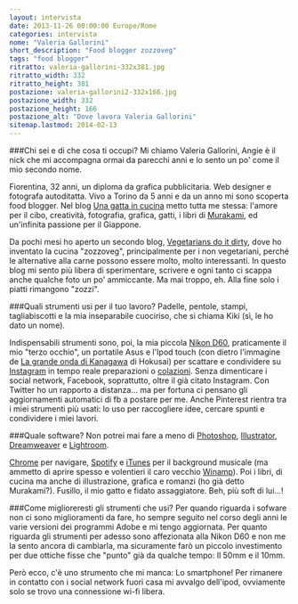 ```yaml
---
layout: intervista
date: 2013-11-26 00:00:00 Europe/Rome
categories: intervista
nome: "Valeria Gallorini"
short_description: "Food blogger zozzoveg"
tags: "food blogger"
ritratto: valeria-gallorini-332x381.jpg
ritratto_width: 332
ritratto_height: 381
postazione: valeria-gallorini2-332x166.jpg
postazione_width: 332
postazione_height: 166
postazione_alt: "Dove lavora Valeria Gallorini"
sitemap.lastmod: 2014-02-13
---
```



###Chi sei e di che cosa ti occupi?
Mi chiamo Valeria Gallorini, Angie è il nick che mi accompagna ormai da parecchi anni e lo sento un po' come il mio secondo nome.

Fiorentina, 32 anni, un diploma da grafica pubblicitaria. Web designer e fotografa autoditatta. Vivo a Torino da 5 anni e da un anno mi sono scoperta food blogger. Nel blog [Una gatta in cucina][blog] metto tutta me stessa: l'amore per il cibo, creatività, fotografia, grafica, gatti, i libri di [Murakami][murakami], ed un'infinita passione per il Giappone.

Da pochi mesi ho aperto un secondo blog, [Vegetarians do it dirty][zozzoveg], dove ho inventato la cucina "zozzoveg", principalmente per i non vegetariani, perché le alternative alla carne possono essere molto, molto interessanti. In questo blog mi sento più libera di sperimentare, scrivere e ogni tanto ci scappa anche qualche foto un po' ammiccante. Ma mai troppo, eh. Alla fine solo i piatti rimangono "zozzi".

###Quali strumenti usi per il tuo lavoro?
Padelle, pentole, stampi, tagliabiscotti e la mia inseparabile cuociriso, che si chiama Kiki (sì, le ho dato un nome).

Indispensabili strumenti sono, poi, la mia piccola [Nikon D60][d60], praticamente il mio "terzo occhio", un portatile Asus e l'Ipod touch (con dietro l'immagine de [La grande onda di Kanagawa][1] di Hokusai) per scattare e condividere su [Instagram][instagram] in tempo reale preparazioni o [colazioni][tumblr]. Senza dimenticare i social network, Facebook, soprattutto, oltre il già citato Instagram. Con Twitter ho un rapporto a distanza... ma per fortuna ci pensano gli aggiornamenti automatici di fb a postare per me. Anche Pinterest rientra tra i miei strumenti più usati: lo uso per raccogliere idee, cercare spunti e condividere i miei lavori.

###Quale software?
Non potrei mai fare a meno di [Photoshop][ps], [Illustrator][il], [Dreamweaver][dw] e [Lightroom][lr].

[Chrome][chrome] per navigare, [Spotify][spotify] e [iTunes][itunes] per il background musicale (ma ammetto di aprire spesso e volentieri il caro vecchio [Winamp][winamp]). Poi i libri, di cucina ma anche di illustrazione, grafica e romanzi (ho già detto Murakami?). Fusillo, il mio gatto e fidato assaggiatore. Beh, più soft di lui...!

###Come miglioreresti gli strumenti che usi?
Per quando riguarda i sofware non ci sono miglioramenti da fare, ho sempre seguito nel corso degli anni le varie versioni dei programmi Adobe e mi tengo aggiornata. Per quanto riguarda gli strumenti per adesso sono affezionata alla Nikon D60 e non me la sento ancora di cambiarla, ma sicuramente farò un piccolo investimento per due ottiche fisse che "punto" già da qualche tempo: Il 50mm e il 10mm.

Però ecco, c'è uno strumento che mi manca: Lo smartphone! Per rimanere in contatto con i social network fuori casa mi avvalgo dell'ipod, ovviamente solo se trovo una connessione wi-fi libera.


[1]: http://it.wikipedia.org/wiki/La_grande_onda_di_Kanagawa "Wikipedia: La Grande Onda di Kanagawa"
[blog]: http://unagattaincucina.blogspot.it "Una gatta in cucina, food blog"
[instagram]: http://instagram.com/laangie "Angie su Instagram"
[tumblr]: http://angiesbreakfasts.tumblr.com "Angie's Breakfasts su Tumblr"
[murakami]: http://www.harukimurakami.it "Sito italiano dedicato a Haruki Murakami"
[zozzoveg]: http://vegetariansdoitdirty.blogspot.it "Vegetarians do it dirty, food blog"
[d60]: http://www.kenrockwell.com/nikon/d60.htm "KenRockwell.com: Nikon D60"
[ps]: http://www.adobe.com/it/products/photoshop.html‎ "Adobe Photoshop"
[il]: http://www.adobe.com/it/products/illustrator.html‎ "Adobe Illustrator"
[dw]: http://www.adobe.com/it/products/dreamweaver.html "Adobe Dreamweaver"
[lr]: http://www.adobe.com/it/products/photoshop-lightroom.html "Adobe Photoshop Lightroom"
[chrome]: http://www.google.com/chrome "Google Chrome"
[spotify]: https://www.spotify.com/it/‎ "Spotify: musica in streaming."
[itunes]: www.apple.com/it/itunes/ "iTunes: collezione multimediale da Apple."
[winamp]: http://www.winamp.com/ "it really whips the llama's ass!"
